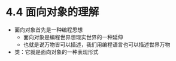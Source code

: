 # 4.4 面向对象的理解

- 面向对象首先是一种编程思想
	- 面向对象是编程世界想现实世界的一种延伸
	- 也就是说万物皆可以描述，我们用编程语言也可以描述世界万物
- 类：它就是面向对象的一种表现形式